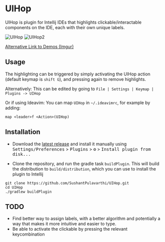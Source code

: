 # UIHop

UIHop is plugin for Intellij IDEs that highlights clickable/interactable components on the IDE, each with their own unique labels.

![UIHop](https://github.com/user-attachments/assets/4c27182f-8877-4c3b-a505-530a722f354d)
![UIHop2](https://github.com/user-attachments/assets/ece0f69f-42bb-4a0b-9593-f4cd6b6c99c2)

[Alternative Link to Demos (Imgur)](https://imgur.com/a/tG65Ea0)

## Usage
The highlighting can be triggered by simply activating the UIHop action (default keymap is `shift G`), and pressing again to remove highlights.

Alternatively:
This can be edited by going to `File | Settings | Keymap | Plugins -> UIHop`

Or if using Ideavim:
You can map `UIHop` in `~/.ideavimrc`, for example by adding:
```
map <leader>f <Action>(UIHop)
```

## Installation

- Download the [latest release](https://github.com/SushantPulavarthi/Intellijsense/releases/latest) and install it manually using
  <kbd>Settings/Preferences</kbd> > <kbd>Plugins</kbd> > <kbd>⚙️</kbd> > <kbd>Install plugin from disk...</kbd>

- Clone the repository, and run the gradle task `buildPlugin`. This will build the distribution to `build/distribution`, which you can use to install the plugin to Intellij
```
git clone https://github.com/SushantPulavarthi/UIHop.git
cd UIHop
./gradlew buildPlugin
```

## TODO

- Find better way to assign labels, with a better algorithm and potentially a way that makes it more intuitive and easier to type.
- Be able to activate the clickable by pressing the relevant keycombination

